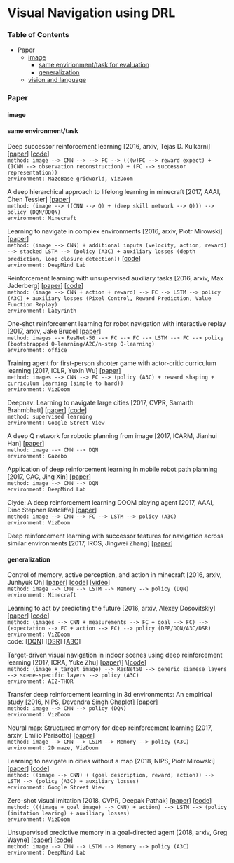# Visual Navigation using DRL

### Table of Contents
- Paper
  - <a href="#image">image</a>
    - <a href="#same">same envirionment/task for evaluation</a>
    - <a href="#unseen">generalization</a>
  - <a href="https://github.com/YunlianMoon/ResearchTopics/blob/master/VisualNavigation/vision_and_language.md">vision and language</a>

### Paper

#### <a name="image">image</a>

#### <a name="same">same environment/task</a>

Deep successor reinforcement learning \[2016, arxiv, Tejas D. Kulkarni\] \[[paper](https://arxiv.org/pdf/1606.02396.pdf)\] \[[code](https://github.com/Ardavans/DSR)\]<br/>
`method: image --> CNN --> --> FC --> (((w)FC --> reward expect) + (ICNN --> observation reconstruction) + (FC --> successor representation))`<br/>
`environment: MazeBase gridworld, VizDoom`

A deep hierarchical approach to lifelong learning in minecraft \[2017, AAAI, Chen Tessler\] \[[paper](https://www.aaai.org/ocs/index.php/AAAI/AAAI17/paper/download/14630/13950)\]<br/>
`method: (image --> ((CNN --> Q) + (deep skill network --> Q))) --> policy (DQN/DDQN)`<br/>
`environment: Minecraft`

Learning to navigate in complex environments \[2016, arxiv, Piotr Mirowski\] \[[paper](https://arxiv.org/pdf/1611.03673.pdf)\]<br/>
`method: (image --> CNN) + additional inputs (velocity, action, reward) --> stacked LSTM --> (policy (A3C) + auxiliary losses (depth prediction, loop closure detection))` \[[code](https://github.com/tgangwani/GA3C-DeepNavigation)\]<br/>
`environment: DeepMind Lab`

Reinforcement learning with unsupervised auxiliary tasks \[2016, arxiv, Max Jaderberg\] \[[paper](https://arxiv.org/pdf/1611.05397.pdf)\] \[[code](https://github.com/miyosuda/unreal)\]<br/>
`method: (image --> CNN + action + reward) --> FC --> LSTM --> policy (A3C) + auxiliary losses (Pixel Control, Reward Prediction, Value Function Replay)`<br/>
`environment: Labyrinth`

One-shot reinforcement learning for robot navigation with interactive replay \[2017, arxiv, Jake Bruce\] \[[paper](https://arxiv.org/pdf/1711.10137.pdf)\]<br/>
`method: images --> ResNet-50 --> FC --> FC --> LSTM --> FC --> policy (bootstrapped Q-learning/A2C/n-step Q-learning)`<br/>
`environment: office`

Training agent for first-person shooter game with actor-critic curriculum learning \[2017, ICLR, Yuxin Wu\] \[[paper](https://openreview.net/pdf?id=Hk3mPK5gg)\]<br/>
`method: images --> CNN --> FC --> (policy (A3C) + reward shaping + curriculum learning (simple to hard))`<br/>
`environment: VizDoom`

Deepnav: Learning to navigate large cities \[2017, CVPR, Samarth Brahmbhatt\] \[[paper](http://openaccess.thecvf.com/content_cvpr_2017/papers/Brahmbhatt_DeepNav_Learning_to_CVPR_2017_paper.pdf)\] \[[code](https://github.com/samarth-robo/deepnav_cvpr17)\]<br/>
`method: supervised learning`<br/>
`environment: Google Street View`

A deep Q network for robotic planning from image \[2017, ICARM, Jianhui Han\] \[[paper](https://ieeexplore.ieee.org/stamp/stamp.jsp?tp=&arnumber=8273235)\]<br/>
`method: image --> CNN --> DQN`<br/>
`environment: Gazebo`

Application of deep reinforcement learning in mobile robot path planning \[2017, CAC, Jing Xin\] \[[paper](https://ieeexplore.ieee.org/stamp/stamp.jsp?tp=&arnumber=8244061)\]<br/>
`method: image --> CNN --> DQN`<br/>
`environment: DeepMind Lab`

Clyde: A deep reinforcement learning DOOM playing agent \[2017, AAAI, Dino Stephen Ratcliffe\] \[[paper](https://www.aaai.org/ocs/index.php/WS/AAAIW17/paper/viewPaper/15130)\]<br/>
`method: image --> CNN --> FC --> LSTM --> policy (A3C)`<br/>
`environment: VizDoom`

Deep reinforcement learning with successor features for navigation across similar environments \[2017, IROS, Jingwei Zhang\] \[[paper](https://arxiv.org/pdf/1612.05533.pdf)\]

#### <a name="unseen">generalization</a>

Control of memory, active perception, and action in minecraft \[2016, arxiv, Junhyuk Oh\] \[[paper](https://arxiv.org/pdf/1605.09128.pdf)\] \[[code](https://github.com/junhyukoh/icml2016-minecraft)\] \[[video](https://sites.google.com/a/umich.edu/junhyuk-oh/icml2016-minecraft)\]<br/>
`method: image --> CNN --> LSTM --> Memory --> policy (DQN)`<br/>
`environment: Minecraft`

Learning to act by predicting the future \[2016, arxiv, Alexey Dosovitskiy\] \[[paper](https://arxiv.org/pdf/1611.01779.pdf)\] \[[code](https://github.com/intel-isl/DirectFuturePrediction)\] <br/>
`method: (images --> CNN + measurements --> FC + goal --> FC) --> (expectation --> FC + action --> FC) --> policy (DFP/DQN/A3C/DSR)`<br/>
`environment: ViZDoom` <br/>
code: \[[DQN](https://github.com/kuz/DeepMind-Atari-Deep-Q-Learner)\] \[[DSR](https://github.com/Ardavans/DSR)\] \[[A3C](https://github.com/muupan/async-rl)\]

Target-driven visual navigation in indoor scenes using deep reinforcement learning \[2017, ICRA, Yuke Zhu\] \[[paper](https://arxiv.org/pdf/1609.05143.pdf,)\] \[[code](https://github.com/yushu-liu/icra2017-visual-navigation)\]<br/>
`method: (image + target image) --> ResNet50 --> generic siamese layers --> scene-specific layers --> policy (A3C)`<br/>
`environment: AI2-THOR`

Transfer deep reinforcement learning in 3d environments: An empirical study \[2016, NIPS, Devendra Singh Chaplot\] \[[paper](http://www.cs.cmu.edu/~rsalakhu/papers/DeepRL_Transfer.pdf)\]<br/>
`method: image --> CNN --> policy (DQN)`<br/>
`environment: VizDoom`

Neural map: Structured memory for deep reinforcement learning \[2017, arxiv, Emilio Parisotto\] \[[paper](https://arxiv.org/pdf/1702.08360.pdf)\]<br/>
`method: image --> CNN --> LSIM --> Memory --> policy (A3C)`<br/>
`environment: 2D maze, VizDoom`

Learning to navigate in cities without a map \[2018, NIPS, Piotr Mirowski\] \[[paper](https://papers.nips.cc/paper/7509-learning-to-navigate-in-cities-without-a-map.pdf)\] \[[code](https://github.com/deepmind/streetlearn)\]<br/>
`method: ((image --> CNN) + (goal description, reward, action)) --> LSTM --> (policy (A3C) + auxiliary losses)`<br/>
`environment: Google Street View`

Zero-shot visual imitation \[2018, CVPR, Deepak Pathak\] \[[paper](http://openaccess.thecvf.com/content_cvpr_2018_workshops/papers/w40/Pathak_Zero-Shot_Visual_Imitation_CVPR_2018_paper.pdf)\] \[[code](https://github.com/pathak22/zeroshot-imitation)\]<br/>
`method: (((image + goal image) --> CNN) + action) --> LSTM --> (policy (imitation learing) + auxiliary losses)`<br/>
`environment: VizDoom`

Unsupervised predictive memory in a goal-directed agent \[2018, arxiv, Greg Wayne\] \[[paper](https://arxiv.org/pdf/1803.10760.pdf)\] \[[code](https://github.com/yosider/merlin)\]<br/>
`method: image --> CNN --> LSTM --> Memory --> policy (A3C)`<br/>
`environment: DeepMind Lab`
